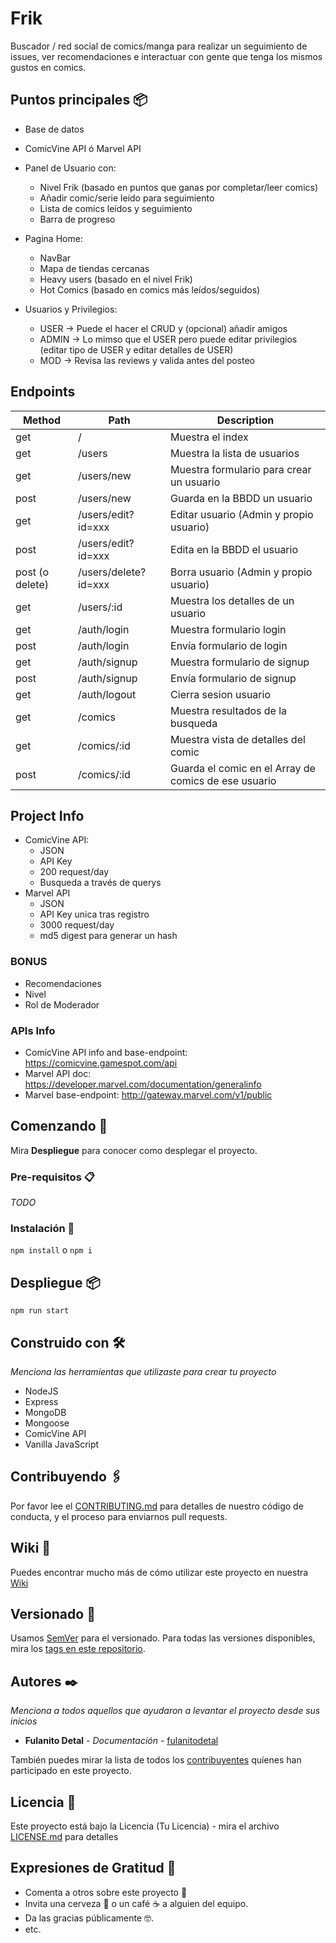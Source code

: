 # Frik

Buscador / red social de comics/manga para realizar un seguimiento de issues, ver recomendaciones e interactuar con gente que tenga los mismos gustos en comics.

## Puntos principales 📦

- Base de datos
- ComicVine API ó Marvel API
- Panel de Usuario con:
  - Nivel Frik (basado en puntos que ganas por completar/leer comics)
  - Añadir comic/serie leído para seguimiento
  - Lista de comics leídos y seguimiento
  - Barra de progreso
- Pagina Home:

  - NavBar
  - Mapa de tiendas cercanas
  - Heavy users (basado en el nivel Frik)
  - Hot Comics (basado en comics más leídos/seguidos)

- Usuarios y Privilegios:
  - USER -> Puede el hacer el CRUD y (opcional) añadir amigos
  - ADMIN -> Lo mimso que el USER pero puede editar privilegios (editar tipo de USER y editar detalles de USER)
  - MOD -> Revisa las reviews y valida antes del posteo

## Endpoints

| Method          | Path                 | Description                                          |
| --------------- | -------------------- | ---------------------------------------------------- |
| get             | /                    | Muestra el index                                     |
| get             | /users               | Muestra la lista de usuarios                         |
| get             | /users/new           | Muestra formulario para crear un usuario             |
| post            | /users/new           | Guarda en la BBDD un usuario                         |
| get             | /users/edit?id=xxx   | Editar usuario (Admin y propio usuario)              |
| post            | /users/edit?id=xxx   | Edita en la BBDD el usuario                          |
| post (o delete) | /users/delete?id=xxx | Borra usuario (Admin y propio usuario)               |
| get             | /users/:id           | Muestra los detalles de un usuario                   |
| get             | /auth/login          | Muestra formulario login                             |
| post            | /auth/login          | Envía formulario de login                            |
| get             | /auth/signup         | Muestra formulario de signup                         |
| post            | /auth/signup         | Envía formulario de signup                           |
| get             | /auth/logout         | Cierra sesion usuario                                |
| get             | /comics              | Muestra resultados de la busqueda                    |
| get             | /comics/:id          | Muestra vista de detalles del comic                  |
| post            | /comics/:id          | Guarda el comic en el Array de comics de ese usuario |

## Project Info

- ComicVine API:
  - JSON
  - API Key
  - 200 request/day
  - Busqueda a través de querys
- Marvel API
  - JSON
  - API Key unica tras registro
  - 3000 request/day
  - md5 digest para generar un hash

### BONUS

- Recomendaciones
- Nivel
- Rol de Moderador

### APIs Info

- ComicVine API info and base-endpoint: https://comicvine.gamespot.com/api
- Marvel API doc: https://developer.marvel.com/documentation/generalinfo
- Marvel base-endpoint: http://gateway.marvel.com/v1/public

## Comenzando 🚀

Mira **Despliegue** para conocer como desplegar el proyecto.

### Pre-requisitos 📋

_TODO_

### Instalación 🔧

`npm install` o `npm i`

## Despliegue 📦

`npm run start`

## Construido con 🛠️

_Menciona las herramientas que utilizaste para crear tu proyecto_

- NodeJS
- Express
- MongoDB
- Mongoose
- ComicVine API
- Vanilla JavaScript

## Contribuyendo 🖇️

Por favor lee el [CONTRIBUTING.md](https://gist.github.com/villanuevand/xxxxxx) para detalles de nuestro código de conducta, y el proceso para enviarnos pull requests.

## Wiki 📖

Puedes encontrar mucho más de cómo utilizar este proyecto en nuestra [Wiki](https://github.com/tu/proyecto/wiki)

## Versionado 📌

Usamos [SemVer](http://semver.org/) para el versionado. Para todas las versiones disponibles, mira los [tags en este repositorio](https://github.com/tu/proyecto/tags).

## Autores ✒️

_Menciona a todos aquellos que ayudaron a levantar el proyecto desde sus inicios_

- **Fulanito Detal** - _Documentación_ - [fulanitodetal](#fulanito-de-tal)

También puedes mirar la lista de todos los [contribuyentes](https://github.com/your/project/contributors) quíenes han participado en este proyecto.

## Licencia 📄

Este proyecto está bajo la Licencia (Tu Licencia) - mira el archivo [LICENSE.md](LICENSE.md) para detalles

## Expresiones de Gratitud 🎁

- Comenta a otros sobre este proyecto 📢
- Invita una cerveza 🍺 o un café ☕ a alguien del equipo.
- Da las gracias públicamente 🤓.
- etc.
